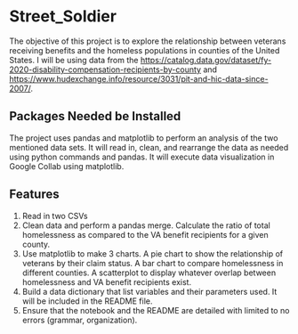 # Street_Soldier
The objective of this project is to explore the relationship between veterans receiving benefits and the homeless populations in counties of the United States.  I will be using data from the https://catalog.data.gov/dataset/fy-2020-disability-compensation-recipients-by-county and https://www.hudexchange.info/resource/3031/pit-and-hic-data-since-2007/.												


## Packages Needed be Installed
The project uses pandas and matplotlib to perform an analysis of the two mentioned data sets. It will read in, clean, and rearrange the data as needed using python commands and pandas. It will execute data visualization in Google Collab using matplotlib.			

## Features
1. Read in two CSVs
2. Clean data and perform a pandas merge.  Calculate the ratio of total homelessness as compared to the VA benefit recipients for a given county.
3.  Use matplotlib to make 3 charts.  A pie chart to show the relationship of veterans by their claim status. A bar chart to compare homelessness in different counties. A scatterplot to display whatever overlap between homelessness and VA benefit recipients exist.  
4. Build a data dictionary that list variables and their parameters used. It will be included in the README file.
5. Ensure that the notebook and the README are detailed with limited to no errors (grammar, organization).
